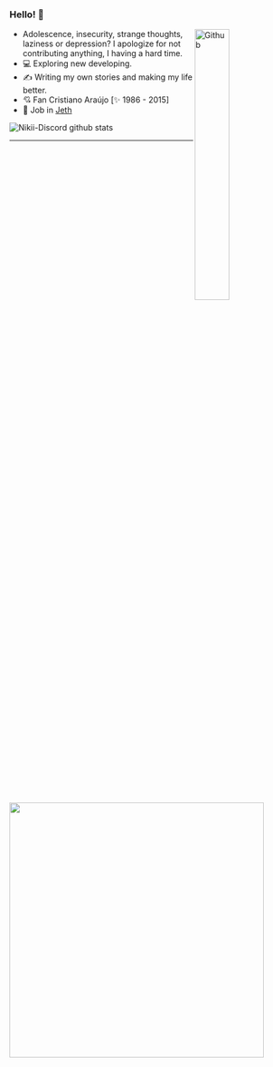 ### Hello! 👋

<img width="35%" align="right" alt="Github" src="https://www.picng.com/upload/madagascar_penguins/png_madagascar_penguins_75652.png" />

- Adolescence, insecurity, strange thoughts, laziness or depression? I apologize for not contributing anything, I having a hard time.
- 💻 Exploring new developing. 
- ✍️ Writing my own stories and making my life better.
- 💘 Fan Cristiano Araújo [✨ 1986 - 2015]
- 📌 Job in [Jeth](https://github.com/KorrdsTech/Jeth)

![Nikii-Discord github stats](https://github-readme-stats.vercel.app/api?username=Nikii-Discord&show_icons=true&title_color=f58742&icon_color=f58742&text_color=9f9f9f&bg_color=151515)

<hr>

  <img src="https://lanyard.cnrad.dev/api/903813076283961354" width="450px">
</p>
